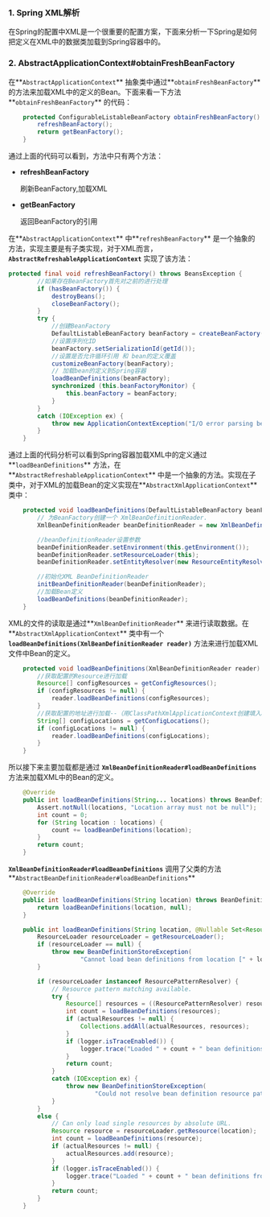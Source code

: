### 1. Spring XML解析

在Spring的配置中XML是一个很重要的配置方案，下面来分析一下Spring是如何把定义在XML中的数据类加载到Spring容器中的。

### 2. AbstractApplicationContext#obtainFreshBeanFactory

在**`AbstractApplicationContext`** 抽象类中通过**`obtainFreshBeanFactory`** 的方法来加载XML中的定义的Bean。下面来看一下方法**`obtainFreshBeanFactory`** 的代码：

```java
	protected ConfigurableListableBeanFactory obtainFreshBeanFactory() {
		refreshBeanFactory();
		return getBeanFactory();
	}
```

通过上面的代码可以看到，方法中只有两个方法：

- **refreshBeanFactory**

  刷新BeanFactory,加载XML

- **getBeanFactory**

  返回BeanFactory的引用

在**`AbstractApplicationContext`** 中**`refreshBeanFactory`** 是一个抽象的方法，实现主要是有子类实现，对于XML而言，**`AbstractRefreshableApplicationContext`** 实现了该方法：

```java
protected final void refreshBeanFactory() throws BeansException {
    	//如果存在BeanFactory首先对之前的进行处理
		if (hasBeanFactory()) {
			destroyBeans();
			closeBeanFactory();
		}
		try {
            //创建BeanFactory
			DefaultListableBeanFactory beanFactory = createBeanFactory();
            //设置序列化ID
			beanFactory.setSerializationId(getId());
            //设置是否允许循环引用 和 bean的定义覆盖
			customizeBeanFactory(beanFactory);
            // 加载bean的定义到Spring容器
			loadBeanDefinitions(beanFactory);
			synchronized (this.beanFactoryMonitor) {
				this.beanFactory = beanFactory;
			}
		}
		catch (IOException ex) {
			throw new ApplicationContextException("I/O error parsing bean definition source for " + getDisplayName(), ex);
		}
	}
```

通过上面的代码分析可以看到Spring容器加载XML中的定义通过**`loadBeanDefinitions`** 方法，在**`AbstractRefreshableApplicationContext`** 中是一个抽象的方法。实现在子类中，对于XML的加载Bean的定义实现在**`AbstractXmlApplicationContext`** 类中：

```java
	protected void loadBeanDefinitions(DefaultListableBeanFactory beanFactory) throws BeansException, IOException {
		// 为BeanFactory创建一个 XmlBeanDefinitionReader.
		XmlBeanDefinitionReader beanDefinitionReader = new XmlBeanDefinitionReader(beanFactory);

		//beanDefinitionReader设置参数
		beanDefinitionReader.setEnvironment(this.getEnvironment());
		beanDefinitionReader.setResourceLoader(this);
		beanDefinitionReader.setEntityResolver(new ResourceEntityResolver(this));

		//初始化XML BeanDefinitionReader
		initBeanDefinitionReader(beanDefinitionReader);
        //加载Bean定义
		loadBeanDefinitions(beanDefinitionReader);
	}
```

XML的文件的读取是通过**`XmlBeanDefinitionReader`** 来进行读取数据。在**`AbstractXmlApplicationContext`** 类中有一个 **`loadBeanDefinitions(XmlBeanDefinitionReader reader)`** 方法来进行加载XML文件中Bean的定义。

```java
	protected void loadBeanDefinitions(XmlBeanDefinitionReader reader) throws BeansException, IOException {
        //获取配置的Resource进行加载
		Resource[] configResources = getConfigResources();
		if (configResources != null) {
			reader.loadBeanDefinitions(configResources);
		}
        //获取配置的地址进行加载--（用ClassPathXmlApplicationContext创建填入application.xml的就是通过这个地方加载）
		String[] configLocations = getConfigLocations();
		if (configLocations != null) {
			reader.loadBeanDefinitions(configLocations);
		}
	}
```

所以接下来主要加载都是通过 **`XmlBeanDefinitionReader#loadBeanDefinitions`** 方法来加载XML中的Bean的定义。

```java
	@Override
	public int loadBeanDefinitions(String... locations) throws BeanDefinitionStoreException {
		Assert.notNull(locations, "Location array must not be null");
		int count = 0;
		for (String location : locations) {
			count += loadBeanDefinitions(location);
		}
		return count;
	}
```

**`XmlBeanDefinitionReader#loadBeanDefinitions`** 调用了父类的方法**`AbstractBeanDefinitionReader#loadBeanDefinitions`** 

```java
	@Override
	public int loadBeanDefinitions(String location) throws BeanDefinitionStoreException {
		return loadBeanDefinitions(location, null);
	}

	public int loadBeanDefinitions(String location, @Nullable Set<Resource> actualResources) throws BeanDefinitionStoreException {
		ResourceLoader resourceLoader = getResourceLoader();
		if (resourceLoader == null) {
			throw new BeanDefinitionStoreException(
					"Cannot load bean definitions from location [" + location + "]: no ResourceLoader available");
		}

		if (resourceLoader instanceof ResourcePatternResolver) {
			// Resource pattern matching available.
			try {
				Resource[] resources = ((ResourcePatternResolver) resourceLoader).getResources(location);
				int count = loadBeanDefinitions(resources);
				if (actualResources != null) {
					Collections.addAll(actualResources, resources);
				}
				if (logger.isTraceEnabled()) {
					logger.trace("Loaded " + count + " bean definitions from location pattern [" + location + "]");
				}
				return count;
			}
			catch (IOException ex) {
				throw new BeanDefinitionStoreException(
						"Could not resolve bean definition resource pattern [" + location + "]", ex);
			}
		}
		else {
			// Can only load single resources by absolute URL.
			Resource resource = resourceLoader.getResource(location);
			int count = loadBeanDefinitions(resource);
			if (actualResources != null) {
				actualResources.add(resource);
			}
			if (logger.isTraceEnabled()) {
				logger.trace("Loaded " + count + " bean definitions from location [" + location + "]");
			}
			return count;
		}
	}
```

